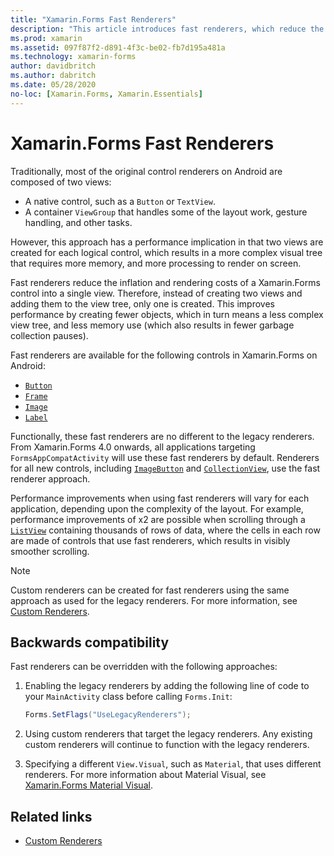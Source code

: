 ```yaml
---
title: "Xamarin.Forms Fast Renderers"
description: "This article introduces fast renderers, which reduce the inflation and rendering costs of a Xamarin.Forms control on Android by flattening the resulting native control hierarchy."
ms.prod: xamarin
ms.assetid: 097f87f2-d891-4f3c-be02-fb7d195a481a
ms.technology: xamarin-forms
author: davidbritch
ms.author: dabritch
ms.date: 05/28/2020
no-loc: [Xamarin.Forms, Xamarin.Essentials]
---
```


# Xamarin.Forms Fast Renderers

Traditionally, most of the original control renderers on Android are composed of two views:

- A native control, such as a `Button` or `TextView`.
- A container `ViewGroup` that handles some of the layout work, gesture handling, and other tasks.

However, this approach has a performance implication in that two views are created for each logical control, which results in a more complex visual tree that requires more memory, and more processing to render on screen.

Fast renderers reduce the inflation and rendering costs of a Xamarin.Forms control into a single view. Therefore, instead of creating two views and adding them to the view tree, only one is created. This improves performance by creating fewer objects, which in turn means a less complex view tree, and less memory use (which also results in fewer garbage collection pauses).

Fast renderers are available for the following controls in Xamarin.Forms on Android:

- [`Button`](xref:Xamarin.Forms.Button)
- [`Frame`](xref:Xamarin.Forms.Frame)
- [`Image`](xref:Xamarin.Forms.Image)
- [`Label`](xref:Xamarin.Forms.Label)

Functionally, these fast renderers are no different to the legacy renderers. From Xamarin.Forms 4.0 onwards, all applications targeting `FormsAppCompatActivity` will use these fast renderers by default. Renderers for all new controls, including [`ImageButton`](xref:Xamarin.Forms.ImageButton) and [`CollectionView`](xref:Xamarin.Forms.CollectionView), use the fast renderer approach.

Performance improvements when using fast renderers will vary for each application, depending upon the complexity of the layout. For example, performance improvements of x2 are possible when scrolling through a [`ListView`](xref:Xamarin.Forms.ListView) containing thousands of rows of data, where the cells in each row are made of controls that use fast renderers, which results in visibly smoother scrolling.

> [!NOTE]
> Custom renderers can be created for fast renderers using the same approach as used for the legacy renderers. For more information, see [Custom Renderers](~/xamarin-forms/app-fundamentals/custom-renderer/index.md).

## Backwards compatibility

Fast renderers can be overridden with the following approaches:

1. Enabling the legacy renderers by adding the following line of code to your `MainActivity` class before calling `Forms.Init`:

    ```csharp
    Forms.SetFlags("UseLegacyRenderers");
    ```

1. Using custom renderers that target the legacy renderers. Any existing custom renderers will continue to function with the legacy renderers.
1. Specifying a different `View.Visual`, such as `Material`, that uses different renderers. For more information about Material Visual, see [Xamarin.Forms Material Visual](~/xamarin-forms/user-interface/visual/material-visual.md).

## Related links

- [Custom Renderers](~/xamarin-forms/app-fundamentals/custom-renderer/index.md)

